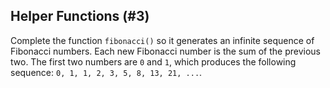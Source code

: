 ## Helper Functions (#3)

Complete the function `fibonacci()` so it generates an infinite sequence
of Fibonacci numbers. Each new Fibonacci number is the sum of the previous two.
The first two numbers are `0` and `1`, which produces the following sequence:
`0, 1, 1, 2, 3, 5, 8, 13, 21, ...`.